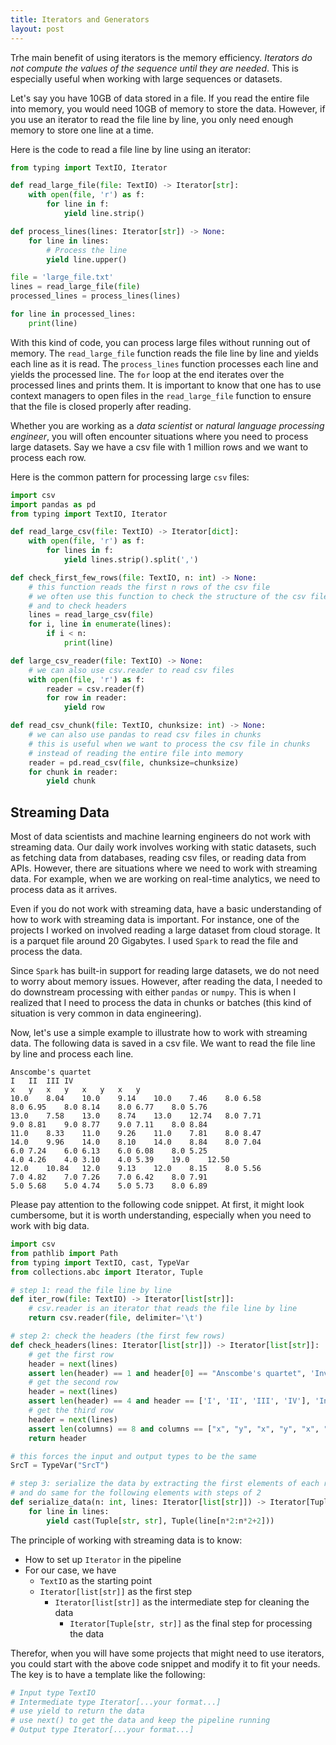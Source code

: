 ```yaml
---
title: Iterators and Generators
layout: post
---
```


<span class="firstcharacter">T</span>rhe main benefit of using iterators is the memory efficiency. _Iterators do not compute the values of the sequence until they are needed_. This is especially useful when working with large sequences or datasets.

Let's say you have 10GB of data stored in a file. If you read the entire file into memory, you would need 10GB of memory to store the data. However, if you use an iterator to read the file line by line, you only need enough memory to store one line at a time.

Here is the code to read a file line by line using an iterator:

```python
from typing import TextIO, Iterator

def read_large_file(file: TextIO) -> Iterator[str]:
    with open(file, 'r') as f:
        for line in f:
            yield line.strip()

def process_lines(lines: Iterator[str]) -> None:
    for line in lines:
        # Process the line
        yield line.upper()

file = 'large_file.txt'
lines = read_large_file(file)
processed_lines = process_lines(lines)

for line in processed_lines:
    print(line)
```

With this kind of code, you can process large files without running out of memory. The `read_large_file` function reads the file line by line and yields each line as it is read. The `process_lines` function processes each line and yields the processed line. The `for` loop at the end iterates over the processed lines and prints them. It is important to know that one has to use context managers to open files in the `read_large_file` function to ensure that the file is closed properly after reading.


Whether you are working as a _data scientist_ or _natural language processing engineer_, you will often encounter situations where you need to process large datasets. Say we have a csv file with 1 million rows and we want to process each row. 

Here is the common pattern for processing large `csv` files:

```python
import csv
import pandas as pd
from typing import TextIO, Iterator

def read_large_csv(file: TextIO) -> Iterator[dict]:
    with open(file, 'r') as f:
        for lines in f:
            yield lines.strip().split(',')

def check_first_few_rows(file: TextIO, n: int) -> None:
    # this function reads the first n rows of the csv file
    # we often use this function to check the structure of the csv file
    # and to check headers
    lines = read_large_csv(file)
    for i, line in enumerate(lines):
        if i < n:
            print(line)

def large_csv_reader(file: TextIO) -> None:
    # we can also use csv.reader to read csv files
    with open(file, 'r') as f:
        reader = csv.reader(f)
        for row in reader:
            yield row

def read_csv_chunk(file: TextIO, chunksize: int) -> None:
    # we can also use pandas to read csv files in chunks
    # this is useful when we want to process the csv file in chunks
    # instead of reading the entire file into memory
    reader = pd.read_csv(file, chunksize=chunksize)
    for chunk in reader:
        yield chunk

```

## Streaming Data

Most of data scientists and machine learning engineers do not work with streaming data. Our daily work involves working with static datasets, such as fetching data from databases, reading csv files, or reading data from APIs. However, there are situations where we need to work with streaming data. For example, when we are working on real-time analytics, we need to process data as it arrives. 

Even if you do not work with streaming data, have a basic understanding of how to work with streaming data is important. For instance, one of the projects I worked on involved reading a large dataset from cloud storage. It is a parquet file around 20 Gigabytes. I used `Spark` to read the file and process the data. 

Since `Spark` has built-in support for reading large datasets, we do not need to worry about memory issues. However, after reading the data, I needed to do downstream processing with either `pandas` or `numpy`. This is when I realized that I need to process the data in chunks or batches (this kind of situation is very common in data engineering).

Now, let's use a simple example to illustrate how to work with streaming data. The following data is saved in a csv file. We want to read the file line by line and process each line. 

```text
Anscombe's quartet
I	II	III	IV
x	y	x	y	x	y	x	y
10.0	8.04	10.0	9.14	10.0	7.46	8.0	6.58
8.0	6.95	8.0	8.14	8.0	6.77	8.0	5.76
13.0	7.58	13.0	8.74	13.0	12.74	8.0	7.71
9.0	8.81	9.0	8.77	9.0	7.11	8.0	8.84
11.0	8.33	11.0	9.26	11.0	7.81	8.0	8.47
14.0	9.96	14.0	8.10	14.0	8.84	8.0	7.04
6.0	7.24	6.0	6.13	6.0	6.08	8.0	5.25
4.0	4.26	4.0	3.10	4.0	5.39	19.0	12.50
12.0	10.84	12.0	9.13	12.0	8.15	8.0	5.56
7.0	4.82	7.0	7.26	7.0	6.42	8.0	7.91
5.0	5.68	5.0	4.74	5.0	5.73	8.0	6.89
```

Please pay attention to the following code snippet. At first, it might look cumbersome, but it is worth understanding, especially when you need to work with big data. 

```python
import csv
from pathlib import Path
from typing import TextIO, cast, TypeVar
from collections.abc import Iterator, Tuple

# step 1: read the file line by line
def iter_row(file: TextIO) -> Iterator[list[str]]:
    # csv.reader is an iterator that reads the file line by line
    return csv.reader(file, delimiter='\t')

# step 2: check the headers (the first few rows)
def check_headers(lines: Iterator[list[str]]) -> Iterator[list[str]]:
    # get the first row
    header = next(lines)
    assert len(header) == 1 and header[0] == "Anscombe's quartet", 'Invalid header'
    # get the second row
    header = next(lines)
    assert len(header) == 4 and header == ['I', 'II', 'III', 'IV'], 'Invalid header'
    # get the third row
    header = next(lines)
    assert len(columns) == 8 and columns == ["x", "y", "x", "y", "x", "y", "x", "y"] , 'Invalid header'
    return header

# this forces the input and output types to be the same
SrcT = TypeVar("SrcT")

# step 3: serialize the data by extracting the first elements of each row
# and do same for the following elements with steps of 2
def serialize_data(n: int, lines: Iterator[list[str]]) -> Iterator[Tuple[str, str]]:
    for line in lines:
        yield cast(Tuple[str, str], Tuple(line[n*2:n*2+2]))
```

The principle of working with streaming data is to know:

- How to set up `Iterator` in the pipeline
- For our case, we have
  - `TextIO` as the starting point
  - `Iterator[list[str]]` as the first step
    - `Iterator[list[str]]` as the intermediate step for cleaning the data
      - `Iterator[Tuple[str, str]]` as the final step for processing the data
  
Therefor, when you will have some projects that might need to use iterators, you could start with the above code snippet and modify it to fit your needs. The key is to have a template like the following:

```python
# Input type TextIO
# Intermediate type Iterator[...your format...]
# use yield to return the data
# use next() to get the data and keep the pipeline running
# Output type Iterator[...your format...]
```